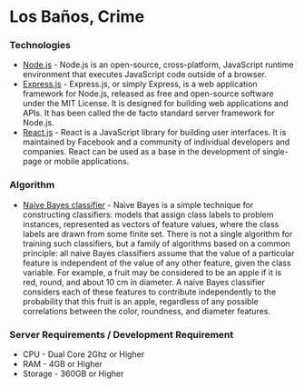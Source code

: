 # Los Baños, Crime 
### Technologies

* [Node.js](https://nodejs.org/en/) - Node.js is an open-source, cross-platform, JavaScript runtime environment that executes JavaScript code outside of a browser.
* [Express.js](https://expressjs.com/) - Express.js, or simply Express, is a web application framework for Node.js, released as free and open-source software under the MIT License. It is designed for building web applications and APIs. It has been called the de facto standard server framework for Node.js.
* [React.js](https://reactjs.org/) - React is a JavaScript library for building user interfaces. It is maintained by Facebook and a community of individual developers and companies. React can be used as a base in the development of single-page or mobile applications.

### Algorithm
* [Naive Bayes classifier](https://en.wikipedia.org/wiki/Naive_Bayes_classifier) - Naive Bayes is a simple technique for constructing classifiers: models that assign class labels to problem instances, represented as vectors of feature values, where the class labels are drawn from some finite set. There is not a single algorithm for training such classifiers, but a family of algorithms based on a common principle: all naive Bayes classifiers assume that the value of a particular feature is independent of the value of any other feature, given the class variable. For example, a fruit may be considered to be an apple if it is red, round, and about 10 cm in diameter. A naive Bayes classifier considers each of these features to contribute independently to the probability that this fruit is an apple, regardless of any possible correlations between the color, roundness, and diameter features. 

### Server Requirements / Development Requirement
* CPU - Dual Core 2Ghz or Higher
* RAM - 4GB or Higher
* Storage - 360GB or Higher
